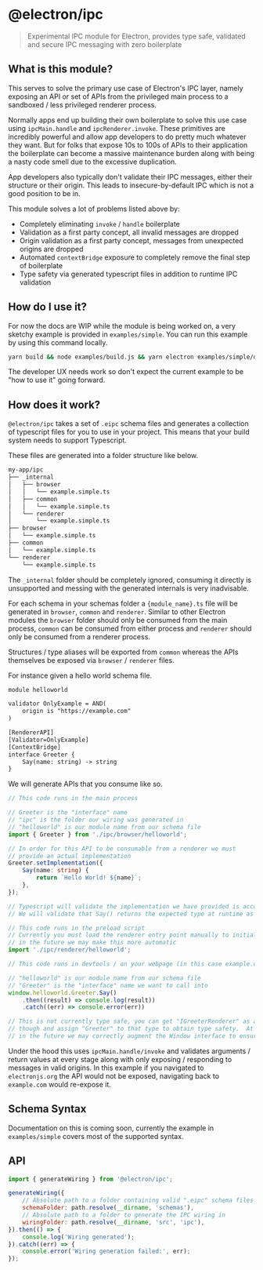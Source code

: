 # @electron/ipc

> Experimental IPC module for Electron, provides type safe, validated and
> secure IPC messaging with zero boilerplate

## What is this module?

This serves to solve the primary use case of Electron's IPC layer, namely
exposing an API or set of APIs from the privileged main process to a
sandboxed / less privileged renderer process.

Normally apps end up building their own boilerplate to solve this use case
using `ipcMain.handle` and `ipcRenderer.invoke`.  These primitives are
incredibly powerful and allow app developers to do pretty much whatever
they want.  But for folks that expose 10s to 100s of APIs to their
application the boilerplate can become a massive maintenance burden along
with being a nasty code smell due to the excessive duplication.

App developers also typically don't validate their IPC messages, either their
structure or their origin.  This leads to insecure-by-default IPC which is not
a good position to be in.

This module solves a lot of problems listed above by:

* Completely eliminating `invoke` / `handle` boilerplate
* Validation as a first party concept, all invalid messages are dropped
* Origin validation as a first party concept, messages from unexpected origins are dropped
* Automated `contextBridge` exposure to completely remove the final step of boilerplate
* Type safety via generated typescript files in addition to runtime IPC validation

## How do I use it?

For now the docs are WIP while the module is being worked on, a very sketchy example is
provided in `examples/simple`.  You can run this example by using this command locally.

```bash
yarn build && node examples/build.js && yarn electron examples/simple/dist
```

The developer UX needs work so don't expect the current example to be "how to use it"
going forward.

## How does it work?

`@electron/ipc` takes a set of `.eipc` schema files and generates a collection of
typescript files for you to use in your project.  This means that your build system
needs to support Typescript.

These files are generated into a folder structure like below.

```bash
my-app/ipc
├── _internal
│   ├── browser
│   │   └── example.simple.ts
│   ├── common
│   │   └── example.simple.ts
│   └── renderer
│       └── example.simple.ts
├── browser
│   └── example.simple.ts
├── common
│   └── example.simple.ts
└── renderer
    └── example.simple.ts
```

The `_internal` folder should be completely ignored, consuming it directly is unsupported
and messing with the generated internals is very inadvisable.

For each schema in your schemas folder a `{module_name}.ts` file will be generated in
`browser`, `common` and `renderer`.  Similar to other Electron modules the `browser`
folder should only be consumed from the main process, `common` can be consumed from
either process and `renderer` should only be consumed from a renderer process.

Structures / type aliases will be exported from `common` whereas the APIs themselves
be exposed via `browser` / `renderer` files.

For instance given a hello world schema file.

```txt
module helloworld

validator OnlyExample = AND(
    origin is "https://example.com"
)

[RendererAPI]
[Validator=OnlyExample]
[ContextBridge]
interface Greeter {
    Say(name: string) -> string
}
```

We will generate APIs that you consume like so.

```ts
// This code runs in the main process

// Greeter is the "interface" name
// "ipc" is the folder our wiring was generated in
// "helloworld" is our module name from our schema file
import { Greeter } from './ipc/browser/helloworld';

// In order for this API to be consumable from a renderer we must
// provide an actual implementation
Greeter.setImplementation({
    Say(name: string) {
        return `Hello World! ${name}`;
    },
});

// Typescript will validate the implementation we have provided is accurate
// We will validate that Say() returns the expected type at runtime as well
```

```ts
// This code runs in the preload script
// Currently you must load the renderer entry point manually to initialize
// in the future we may make this more automatic
import './ipc/renderer/helloworld';
```

```ts
// This code runs in devtools / on your webpage (in this case example.com)

// "helloworld" is our module name from our schema file
// "Greeter" is the "interface" name we want to call into
window.helloworld.Greeter.Say()
    .then((result) => console.log(result))
    .catch((err) => console.error(err))

// This is not currently type safe, you can get "IGreeterRenderer" as an interface type
// though and assign "Greeter" to that type to obtain type safety.  At some point
// in the future we may correctly augment the Window interface to ensure type safety.
```

Under the hood this uses `ipcMain.handle/invoke` and validates arguments / return values
at every stage along with only exposing / responding to messages in valid origins.  In this
example if you navigated to `electronjs.org` the API would not be exposed, navigating back to
`example.com` would re-expose it.

## Schema Syntax

Documentation on this is coming soon, currently the example in `examples/simple` covers most
of the supported syntax.

## API

```js
import { generateWiring } from '@electron/ipc';

generateWiring({
    // Absolute path to a folder containing valid ".eipc" schema files
    schemaFolder: path.resolve(__dirname, 'schemas'),
    // Absolute path to a folder to generate the IPC wiring in
    wiringFolder: path.resolve(__dirname, 'src', 'ipc'),
}).then(() => {
    console.log('Wiring generated');
}).catch((err) => {
    console.error('Wiring generation failed:', err);
});
```
